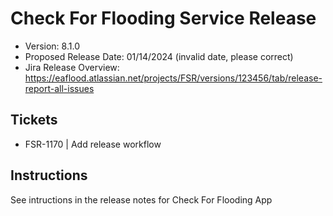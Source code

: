 # Check For Flooding Service Release

* Version: 8.1.0
* Proposed Release Date: 01/14/2024 (invalid date, please correct)
* Jira Release Overview: https://eaflood.atlassian.net/projects/FSR/versions/123456/tab/release-report-all-issues

## Tickets


  
  - FSR-1170 | Add release workflow
  


## Instructions

See intructions in the release notes for Check For Flooding App
